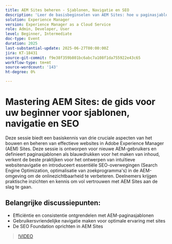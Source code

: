 ```yaml
---
title: AEM Sites beheren - Sjablonen, Navigatie en SEO
description: 'Leer de basisbeginselen van AEM Sites: hoe u paginasjablonen gebruikt, intuïtieve navigatie ontwerpt en belangrijke SEO-praktijken toepast om de zichtbaarheid en de prestaties van de site te verbeteren.'
solution: Experience Manager
version: Experience Manager as a Cloud Service
role: Admin, Developer, User
level: Beginner, Intermediate
doc-type: Event
duration: 2025
last-substantial-update: 2025-06-27T00:00:00Z
jira: KT-18431
source-git-commit: f9e38f359b801bc6abc7a108f1da755922e43c65
workflow-type: tm+mt
source-wordcount: '143'
ht-degree: 0%

---
```



# Mastering AEM Sites: de gids voor uw beginner voor sjablonen, navigatie en SEO

Deze sessie biedt een basiskennis van drie cruciale aspecten van het bouwen en beheren van effectieve websites in Adobe Experience Manager (AEM) Sites. Deze sessie is ontworpen voor nieuwe AEM-gebruikers en definieert paginasjablonen als blauwdrukken voor het maken van inhoud, verkent de beste praktijken voor het ontwerpen van intuïtieve websitenavigatie en introduceert essentiële SEO-overwegingen (Search Engine Optimization, optimalisatie van zoekprogramma&#39;s) in de AEM-omgeving om de onlinezichtbaarheid te verbeteren. Deelnemers krijgen praktische inzichten en kennis om vol vertrouwen met AEM Sites aan de slag te gaan.

## Belangrijke discussiepunten:

* Efficiëntie en consistentie ontgrendelen met AEM-paginasjablonen
* Gebruikersvriendelijke navigatie maken voor optimale ervaring met sites
* De SEO Foundation oprichten in AEM Sites

>[!VIDEO](https://video.tv.adobe.com/v/3464321/?learn=on&enablevpops&captions=dut)
